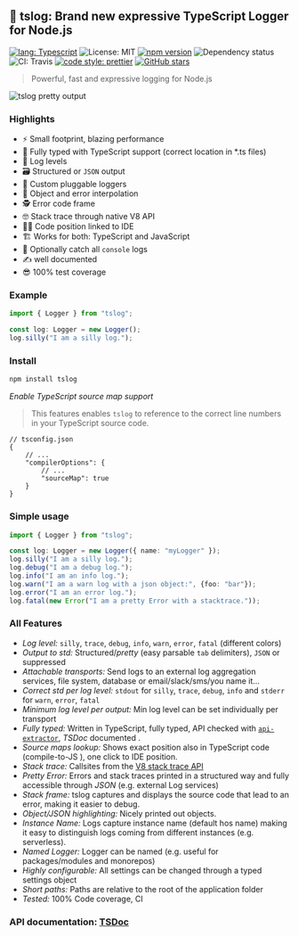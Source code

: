 ## 📝 tslog: Brand new expressive TypeScript Logger for Node.js


[![lang: Typescript](https://img.shields.io/badge/Language-Typescript-Blue.svg?style=flat-square)](https://www.typescriptlang.org)
![License: MIT](https://img.shields.io/npm/l/tslog?logo=tslog&style=flat-square)
[![npm version](https://img.shields.io/npm/v/tslog?color=76c800&logoColor=76c800&style=flat-square)](https://www.npmjs.com/package/tslog)
![Dependency status](https://img.shields.io/david/fullstack-build/tslog?style=flat-square)
![CI: Travis](https://img.shields.io/travis/fullstack-build/tslog?style=flat-square)
[![code style: prettier](https://img.shields.io/badge/code_style-prettier-ff69b4.svg?style=flat-square)](https://github.com/prettier/prettier)
[![GitHub stars](https://img.shields.io/github/stars/fullstack-build/tslog.svg?style=social&label=Star)](https://github.com/fullstack-build/tslog)

> Powerful, fast and expressive logging for Node.js 

![tslog pretty output](https://raw.githubusercontent.com/fullstack-build/tslog/master/docs/assets/tslog_pretty_output.png "tslog pretty output")

### Highlights
- ⚡ Small footprint, blazing performance
- 👮‍️ Fully typed with TypeScript support (correct location in *.ts files)
- 🧮 Log levels
- 🗃 Structured or `JSON` output
- 🦸 Custom pluggable loggers
- 💅 Object and error interpolation
- 🕵️‍ Error code frame
- 🤓 Stack trace through native V8 API
- 👨‍💻 Code position linked to IDE
- 🏗 Works for both: TypeScript and JavaScript
- 🧲 Optionally catch all `console` logs
- ✍ well documented
- 😎 100% test coverage

### Example
```typescript
import { Logger } from "tslog";

const log: Logger = new Logger();
log.silly("I am a silly log.");
```

### Install 
```bash
npm install tslog
```

*Enable TypeScript source map support*

>This features enables `tslog` to reference to the correct line numbers in your TypeScript source code. 

```json5
// tsconfig.json
{
    // ...
    "compilerOptions": {
        // ...
        "sourceMap": true
    }
}
```

### Simple usage

```typescript
import { Logger } from "tslog";

const log: Logger = new Logger({ name: "myLogger" });
log.silly("I am a silly log.");
log.debug("I am a debug log.");
log.info("I am an info log.");
log.warn("I am a warn log with a json object:", {foo: "bar"});
log.error("I am an error log.");
log.fatal(new Error("I am a pretty Error with a stacktrace."));
```

### All Features

* *Log level:* `silly`, `trace`, `debug`, `info`, `warn`, `error`, `fatal` (different colors)
* *Output to std:* Structured/_pretty_ (easy parsable `tab` delimiters), `JSON` or suppressed
* *Attachable transports:* Send logs to an external log aggregation services, file system, database or email/slack/sms/you name it...
* *Correct std per log level:* `stdout` for `silly`, `trace`, `debug`, `info` and `stderr` for `warn`, `error`, `fatal` 
* *Minimum log level per output:* Min log level can be set individually per transport
* *Fully typed:* Written in TypeScript, fully typed, API checked with <a href="https://api-extractor.com" target="_blank">`api-extractor`</a>, _TSDoc_ documented .
* *Source maps lookup:* Shows exact position also in TypeScript code (compile-to-JS ), one click to IDE position. 
* *Stack trace:* Callsites from the <a href="https://v8.dev/docs/stack-trace-api" target="_blank">V8 stack trace API</a> 
* *Pretty Error:* Errors and stack traces printed in a structured way and fully accessible through _JSON_ (e.g. external Log services)  
* *Stack frame:* tslog captures and displays the source code that lead to an error, making it easier to debug.
* *Object/JSON highlighting:* Nicely printed out objects. 
* *Instance Name:* Logs capture instance name (default hos name) making it easy to distinguish logs coming from different instances (e.g. serverless). 
* *Named Logger:* Logger can be named (e.g. useful for packages/modules and monorepos)
* *Highly configurable:* All settings can be changed through a typed settings object
* *Short paths:* Paths are relative to the root of the application folder
* *Tested:* 100% Code coverage, CI

### API documentation:  [TSDoc](https://fullstack-build.github.io/tslog/tsdoc/)
